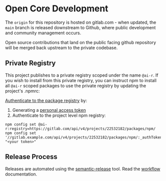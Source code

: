 # Open Core Development

The `origin` for this repository is hosted on gitlab.com - when updated,
the `main` branch is released downstream to Github, where public
development and community management occurs.

Open source contributions that land on the public facing github
repository will be merged back upstream to the private codebase.

## Private Registry

This project publishes to a private registry scoped under the name
`@ai-r`. If you wish to install from this private registry, you can
instruct npm to install all `@ai-r` scoped packages to use the private
registry by updating the project's .npmrc:

[Authenticate to the package registry](https://docs.gitlab.com/ee/user/packages/npm_registry/)
by:

1. Generating a
   [personal access token](https://docs.gitlab.com/ee/user/packages/npm_registry/#authenticate-to-the-package-registry)
2. Authenticate to the project level npm registry:

```shell script
npm config set @ai-r:registry=https://gitlab.com/api/v4/projects/22532182/packages/npm/
npm config set '//gitlab.example.com/api/v4/projects/22532182/packages/npm/:_authToken' "<your token>"
```

## Release Process

Releases are automated using the [semantic-release][semantic-release]
tool. Read the [workflow][semantic-release-workflow] documentation.

[semantic-release]: https://github.com/semantic-release/semantic-release
[semantic-release-workflow]: https://github.com/semantic-release/semantic-release/blob/master/docs/usage/workflow-configuration.md
